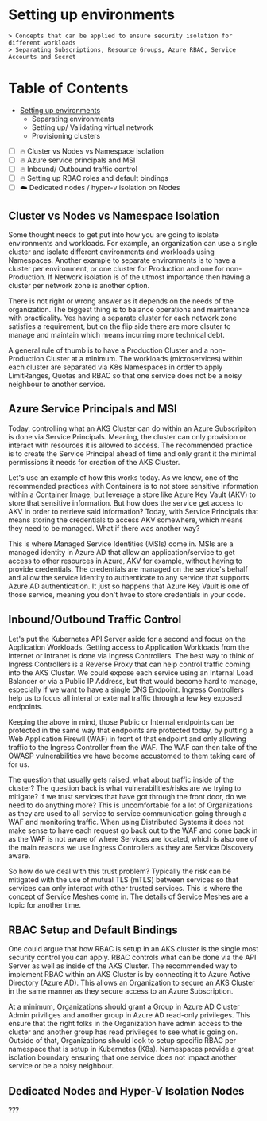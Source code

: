 # Setting up environments

    > Concepts that can be applied to ensure security isolation for different workloads
    > Separating Subscriptions, Resource Groups, Azure RBAC, Service Accounts and Secret

Table of Contents
=================

* [Setting up environments](./Security_setting_up_environments.md)
    * Separating environments
    * Setting up/ Validating virtual network
    * Provisioning clusters 

- [ ] :fire: Cluster vs Nodes vs Namespace isolation
- [ ] :fire: Azure service principals and MSI
- [ ] :fire: Inbound/ Outbound traffic control
- [ ] :fire: Setting up RBAC roles and default bindings
- [ ] :cloud: Dedicated nodes / hyper-v isolation on Nodes

## Cluster vs Nodes vs Namespace Isolation

Some thought needs to get put into how you are going to isolate environments and workloads. For example, an organization can use a single cluster and isolate different environments and workloads using Namespaces. Another example to separate environments is to have a cluster per environment, or one cluster for Production and one for non-Production. If Network isolation is of the utmost importance then having a cluster per network zone is another option.

There is not right or wrong answer as it depends on the needs of the organization. The biggest thing is to balance operations and maintenance with practicality. Yes having a separate cluster for each network zone satisfies a requirement, but on the flip side there are more clsuter to manage and maintain which means incurring more technical debt.

A general rule of thumb is to have a Production Cluster and a non-Production Cluster at a minimum. The workloads (microservices) within each cluster are separated via K8s Namespaces in order to apply LimitRanges, Quotas and RBAC so that one service does not be a noisy neighbour to another service.

## Azure Service Principals and MSI

Today, controlling what an AKS Cluster can do within an Azure Subscripiton is done via Service Principals. Meaning, the cluster can only provision or interact with resources it is allowed to access. The recommended practice is to create the Service Principal ahead of time and only grant it the minimal permissions it needs for creation of the AKS Cluster.

Let's use an example of how this works today. As we know, one of the recommended practices with Containers is to not store sensitive information within a Container Image, but leverage a store like Azure Key Vault (AKV) to store that sensitive information. But how does the service get access to AKV in order to retrieve said information? Today, with Service Principals that means storing the credentials to access AKV somewhere, which means they need to be managed. What if there was another way?

This is where Managed Service Identities (MSIs) come in. MSIs are a managed identity in Azure AD that allow an application/service to get access to other resources in Azure, AKV for example, without having to provide credentials. The credentials are managed on the service's behalf and allow the service identity to authenticate to any service that supports Azure AD authentication. It just so happens that Azure Key Vault is one of those service, meaning you don't hvae to store credentials in your code.

## Inbound/Outbound Traffic Control

Let's put the Kubernetes API Server aside for a second and focus on the Application Workloads. Getting access to Application Workloads from the Internet or Intranet is done via Ingress Controllers. The best way to think of Ingress Controllers is a Reverse Proxy that can help control traffic coming into the AKS Cluster. We could expose each service using an Internal Load Balancer or via a Public IP Address, but that would become hard to manage, especially if we want to have a single DNS Endpoint. Ingress Controllers help us to focus all interal or external traffic through a few key exposed endpoints.

Keeping the above in mind, those Public or Internal endpoints can be protected in the same way that endpoints are protected today, by putting a Web Application Firewll (WAF) in front of that endpoint and only allowing traffic to the Ingress Controller from the WAF. The WAF can then take of the OWASP vulnerabilities we have become accustomed to them taking care of for us.

The question that usually gets raised, what about traffic inside of the cluster? The question back is what vulnerabilities/risks are we trying to mitigate? If we trust services that have got through the front door, do we need to do anything more? This is uncomfortable for a lot of Organizations as they are used to all service to service communication going through a WAF and monitoring traffic. When using Distributed Systems it does not make sense to have each request go back out to the WAF and come back in as the WAF is not aware of where Services are located, which is also one of the main reasons we use Ingress Controllers as they are Service Discovery aware.

So how do we deal with this trust problem? Typically the risk can be mitigated with the use of mutual TLS (mTLS) between services so that services can only interact with other trusted services. This is where the concept of Service Meshes come in. The details of Service Meshes are a topic for another time.

## RBAC Setup and Default Bindings

One could argue that how RBAC is setup in an AKS cluster is the single most security control you can apply. RBAC controls what can be done via the API Server as well as inside of the AKS Cluster. The recommended way to implement RBAC within an AKS Cluster is by connecting it to Azure Active Directory (Azure AD). This allows an Organization to secure an AKS Cluster in the same manner as they secure access to an Azure Subscription.

At a minimum, Organizations should grant a Group in Azure AD Cluster Admin priviliges and another group in Azure AD read-only privileges. This ensure that the right folks in the Organization have admin access to the cluster and another group has read privileges to see what is going on. Outside of that, Organizations should look to setup specific RBAC per namespace that is setup in Kubernetes (K8s). Namespaces provide a great isolation boundary ensuring that one service does not impact another service or be a noisy neighbour.

## Dedicated Nodes and Hyper-V Isolation Nodes

???